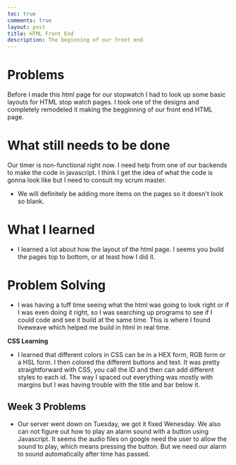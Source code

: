 ```yaml
---
toc: true
comments: true
layout: post
title: HTML Front End
description: The beginning of our front end
---
```



# Problems
Before I made this html page for our stopwatch I had to look up some basic layouts for HTML stop watch pages. I took one of the designs and completely remodeled it making the begginning of our front end HTML page. 

# What still needs to be done
Our timer is non-functional right now. I need help from one of our backends to make the code in javascript. I think I get the idea of what the code is gonna look like but I need to consult my scrum master. 

- We will definitely be adding more items on the pages so it doesn't look so blank.

# What I learned
- I learned a lot about how the layout of the html page. I seems you build the pages top to bottom, or at least how I did it. 

# Problem Solving
- I was having a tuff time seeing what the html was going to look right or if I was even doing it right, so I was searching up programs to see if I could code and see it build at the same time. This is where I found liveweave which helped me build in html in real time.

**CSS Learning**
- I learned that different colors in CSS can be in a HEX form, RGB form or a HSL form. I then colored the different buttons and text. It was pretty straightforward with CSS, you call the ID and then can add different styles to each id. The way I spaced out everything was mostly with margins but I was having trouble with the title and bar below it.

## Week 3 Problems

- Our server went down on Tuesday, we got it fixed Wenesday. We also can not figure out how to play an alarm sound with a button using Javascript. It seems the audio files on google need the user to allow the sound to play, which means pressing the button. But we need our alarm to sound automatically after time has passed.